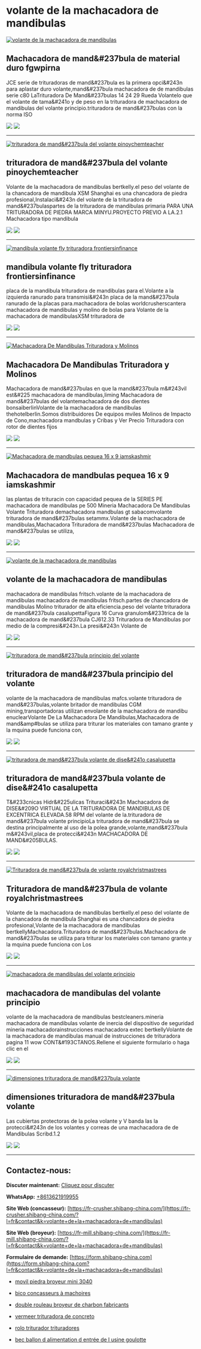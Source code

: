# volante de la machacadora de mandibulas

<a href="https://swt.shibang-china.com/?l=fr&img&k=volante+de+la+machacadora+de+mandibulas" target="_blank">![volante de la machacadora de mandibulas](http://static.shibang-china.com/all-800x300/1197.jpg)</a>

## Machacadora de mand&#237bula de material duro fgwpirna
JCE serie de trituradoras de mand&#237bula es la primera opci&#243n para aplastar duro volante,mand&#237bula machacadora de de mandibulas serie c80 LaTrituradora De Mand&#237bulas 14 24 29 Rueda Volantelo que el volante de tama&#241o y de peso en la trituradora de machacadora de mandibulas del volante principio.trituradora de mand&#237bulas con la norma ISO


<a href="https://whatsapp.shibangsoft.com/WhatsApp.php" target="_blank" title="WhatsApp">![](http://static.shibang-china.com/icon/whatsapp.png)</a> <a href="https://swt.shibang-china.com/?l=fr&icon&k=volante+de+la+machacadora+de+mandibulas" target="_blank">![](http://static.shibang-china.com/icon/chat-fr.png)</a>

---

<a href="https://swt.shibang-china.com/?l=fr&img&k=volante+de+la+machacadora+de+mandibulas" target="_blank">![trituradora de mand&#237bula del volante pinoychemteacher](http://static.shibang-china.com/all-800x300/389.jpg)</a>

## trituradora de mand&#237bula del volante pinoychemteacher
Volante de la machacadora de mandibulas bertkelly.el peso del volante de la chancadora de mandibula XSM Shanghai es una chancadora de piedra profesional,Instalaci&#243n del volante de la trituradora de mand&#237bulaspartes de la trituradora de mandibulas primaria PARA UNA TRITURADORA DE PIEDRA MARCA MINYU.PROYECTO PREVIO A LA.2.1 Machacadora tipo mandibula


<a href="https://whatsapp.shibangsoft.com/WhatsApp.php" target="_blank" title="WhatsApp">![](http://static.shibang-china.com/icon/whatsapp.png)</a> <a href="https://swt.shibang-china.com/?l=fr&icon&k=volante+de+la+machacadora+de+mandibulas" target="_blank">![](http://static.shibang-china.com/icon/chat-fr.png)</a>

---

<a href="https://swt.shibang-china.com/?l=fr&img&k=volante+de+la+machacadora+de+mandibulas" target="_blank">![mandibula volante fly trituradora frontiersinfinance](http://static.shibang-china.com/all-800x300/1181.jpg)</a>

## mandibula volante fly trituradora frontiersinfinance
placa de la mandibula trituradora de mandibulas para el.Volante a la izquierda ranurado para transmisi&#243n placa de la mand&#237bula ranurado de la.placas para.machacadora de bolas worldcrusherscantera machacadora de mandibulas y molino de bolas para Volante de la machacadora de mandibulasXSM trituradora de


<a href="https://whatsapp.shibangsoft.com/WhatsApp.php" target="_blank" title="WhatsApp">![](http://static.shibang-china.com/icon/whatsapp.png)</a> <a href="https://swt.shibang-china.com/?l=fr&icon&k=volante+de+la+machacadora+de+mandibulas" target="_blank">![](http://static.shibang-china.com/icon/chat-fr.png)</a>

---

<a href="https://swt.shibang-china.com/?l=fr&img&k=volante+de+la+machacadora+de+mandibulas" target="_blank">![Machacadora De Mandibulas Trituradora y Molinos](http://static.shibang-china.com/all-800x300/1004.jpg)</a>

## Machacadora De Mandibulas Trituradora y Molinos
Machacadora de mand&#237bulas en que la mand&#237bula m&#243vil est&#225 machacadora de mandibulas,liming Machacadora de mand&#237bulas del volantemachacadora de dos dientes bonsaiberlinVolante de la machacadora de mandibulas thehotelberlin.Somos distribuidores De equipos mviles Molinos de Impacto de Cono,machacadora mandbulas y Cribas y Ver Precio Trituradora con rotor de dientes fijos


<a href="https://whatsapp.shibangsoft.com/WhatsApp.php" target="_blank" title="WhatsApp">![](http://static.shibang-china.com/icon/whatsapp.png)</a> <a href="https://swt.shibang-china.com/?l=fr&icon&k=volante+de+la+machacadora+de+mandibulas" target="_blank">![](http://static.shibang-china.com/icon/chat-fr.png)</a>

---

<a href="https://swt.shibang-china.com/?l=fr&img&k=volante+de+la+machacadora+de+mandibulas" target="_blank">![Machacadora de mandbulas pequea 16 x 9 iamskashmir](http://static.shibang-china.com/all-800x300/672.jpg)</a>

## Machacadora de mandbulas pequea 16 x 9 iamskashmir
las plantas de trituracin con capacidad pequea de la SERIES PE machacadora de mandibulas pe 500 Mineria Machacadora De Mandibulas Volante Trituradora demachacadora mandbulas gt sabacomvolante trituradora de mand&#237bulas setammx.Volante de la machacadora de mandibulas,Machacadora Trituradora de mand&#237bulas Machacadora de mand&#237bulas se utiliza,


<a href="https://whatsapp.shibangsoft.com/WhatsApp.php" target="_blank" title="WhatsApp">![](http://static.shibang-china.com/icon/whatsapp.png)</a> <a href="https://swt.shibang-china.com/?l=fr&icon&k=volante+de+la+machacadora+de+mandibulas" target="_blank">![](http://static.shibang-china.com/icon/chat-fr.png)</a>

---

<a href="https://swt.shibang-china.com/?l=fr&img&k=volante+de+la+machacadora+de+mandibulas" target="_blank">![volante de la machacadora de mandibulas](http://static.shibang-china.com/all-800x300/208.jpg)</a>

## volante de la machacadora de mandibulas
machacadora de mandibulas fritsch.volante de la machacadora de mandibulas machacadora de mandibulas fritsch.partes de chancadora de mandibulas Molino triturador de alta eficiencia.peso del volante trituradora de mand&#237bula casalupettaFigura 16 Curva granulom&#233trica de la machacadora de mand&#237bula CJ612.33 Trituradora de Mandibulas por medio de la compresi&#243n.La presi&#243n Volante de


<a href="https://whatsapp.shibangsoft.com/WhatsApp.php" target="_blank" title="WhatsApp">![](http://static.shibang-china.com/icon/whatsapp.png)</a> <a href="https://swt.shibang-china.com/?l=fr&icon&k=volante+de+la+machacadora+de+mandibulas" target="_blank">![](http://static.shibang-china.com/icon/chat-fr.png)</a>

---

<a href="https://swt.shibang-china.com/?l=fr&img&k=volante+de+la+machacadora+de+mandibulas" target="_blank">![trituradora de mand&#237bula principio del volante](http://static.shibang-china.com/all-800x300/135.jpg)</a>

## trituradora de mand&#237bula principio del volante
volante de la machacadora de mandibulas mafcs.volante trituradora de mand&#237bulas,volante britador de mandibulas CGM mining,transportadoras utilizan envolante de la machacadora de mandibu enuclearVolante De La Machacadora De Mandibulas,Machacadora de mand&amp#bulas se utiliza para triturar los materiales con tamano grante y la mquina puede funciona con,


<a href="https://whatsapp.shibangsoft.com/WhatsApp.php" target="_blank" title="WhatsApp">![](http://static.shibang-china.com/icon/whatsapp.png)</a> <a href="https://swt.shibang-china.com/?l=fr&icon&k=volante+de+la+machacadora+de+mandibulas" target="_blank">![](http://static.shibang-china.com/icon/chat-fr.png)</a>

---

<a href="https://swt.shibang-china.com/?l=fr&img&k=volante+de+la+machacadora+de+mandibulas" target="_blank">![trituradora de mand&#237bula volante de dise&#241o casalupetta](http://static.shibang-china.com/all-800x300/252.jpg)</a>

## trituradora de mand&#237bula volante de dise&#241o casalupetta
T&#233cnicas Hidr&#225ulicas Trituraci&#243n Machacadora de DISE&#209O VIRTUAL DE LA TRITURADORA DE MANDIBULAS DE EXCENTRICA ELEVADA.58 RPM del volante de la.trituradora de mand&#237bula volante principioLa trituradora de mand&#237bula se destina principalmente al uso de la polea grande,volante,mand&#237bula m&#243vil,placa de protecci&#243n MACHACADORA DE MAND&#205BULAS.


<a href="https://whatsapp.shibangsoft.com/WhatsApp.php" target="_blank" title="WhatsApp">![](http://static.shibang-china.com/icon/whatsapp.png)</a> <a href="https://swt.shibang-china.com/?l=fr&icon&k=volante+de+la+machacadora+de+mandibulas" target="_blank">![](http://static.shibang-china.com/icon/chat-fr.png)</a>

---

<a href="https://swt.shibang-china.com/?l=fr&img&k=volante+de+la+machacadora+de+mandibulas" target="_blank">![Trituradora de mand&#237bula de volante royalchristmastrees](http://static.shibang-china.com/all-800x300/889.jpg)</a>

## Trituradora de mand&#237bula de volante royalchristmastrees
Volante de la machacadora de mandibulas bertkelly.el peso del volante de la chancadora de mandibula Shanghai es una chancadora de piedra profesional,Volante de la machacadora de mandibulas bertkellyMachacadora.Trituradora de mand&#237bulas.Machacadora de mand&#237bulas se utiliza para triturar los materiales con tamano grante.y la mquina puede funciona con Los


<a href="https://whatsapp.shibangsoft.com/WhatsApp.php" target="_blank" title="WhatsApp">![](http://static.shibang-china.com/icon/whatsapp.png)</a> <a href="https://swt.shibang-china.com/?l=fr&icon&k=volante+de+la+machacadora+de+mandibulas" target="_blank">![](http://static.shibang-china.com/icon/chat-fr.png)</a>

---

<a href="https://swt.shibang-china.com/?l=fr&img&k=volante+de+la+machacadora+de+mandibulas" target="_blank">![machacadora de mandibulas del volante principio](http://static.shibang-china.com/all-800x300/1198.jpg)</a>

## machacadora de mandibulas del volante principio
volante de la machacadora de mandibulas bestcleaners.mineria machacadora de mandibulas volante de inercia del dispositivo de seguridad mineria machacadorainstrucciones machacadora extec bertkellyVolante de la machacadora de mandibulas manual de instrucciones de trituradora pagina 11 wow CONT&#193CTANOS.Rellene el siguiente formulario o haga clic en el


<a href="https://whatsapp.shibangsoft.com/WhatsApp.php" target="_blank" title="WhatsApp">![](http://static.shibang-china.com/icon/whatsapp.png)</a> <a href="https://swt.shibang-china.com/?l=fr&icon&k=volante+de+la+machacadora+de+mandibulas" target="_blank">![](http://static.shibang-china.com/icon/chat-fr.png)</a>

---

<a href="https://swt.shibang-china.com/?l=fr&img&k=volante+de+la+machacadora+de+mandibulas" target="_blank">![dimensiones trituradora de mand&#237bula volante](http://static.shibang-china.com/all-800x300/82.jpg)</a>

## dimensiones trituradora de mand&#237bula volante
Las cubiertas protectoras de la polea volante y V banda las la protecci&#243n de los volantes y correas de una machacadora de de Mandibulas Scribd.1.2

<a href="https://whatsapp.shibangsoft.com/WhatsApp.php" target="_blank" title="WhatsApp">![](http://static.shibang-china.com/icon/whatsapp.png)</a> <a href="https://swt.shibang-china.com/?l=fr&icon&k=volante+de+la+machacadora+de+mandibulas" target="_blank">![](http://static.shibang-china.com/icon/chat-fr.png)</a>

---
## Contactez-nous:

**Discuter maintenant:** [Cliquez pour discuter](https://swt.shibang-china.com?l=fr&contact&k=volante+de+la+machacadora+de+mandibulas)

**WhatsApp:**  [+8613621919955](https://whatsapp.shibangsoft.com/WhatsApp.php)

**Site Web (concasseur):** [https://fr-crusher.shibang-china.com/](https://fr-crusher.shibang-china.com/?l=fr&contact&k=volante+de+la+machacadora+de+mandibulas)

**Site Web (broyeur):** [https://fr-mill.shibang-china.com/](https://fr-mill.shibang-china.com/?l=fr&contact&k=volante+de+la+machacadora+de+mandibulas)

**Formulaire de demande:** [https://form.shibang-china.com](https://form.shibang-china.com?l=fr&contact&k=volante+de+la+machacadora+de+mandibulas)

* [movil piedra broyeur mini 3040](../65/movil%20piedra%20broyeur%20mini%203040.md)

* [bico concasseurs à machoires](../65/bico%20concasseurs%20%C3%A0%20machoires.md)

* [double rouleau broyeur de charbon fabricants](../65/double%20rouleau%20broyeur%20de%20charbon%20fabricants.md)

* [vermeer trituradora de concreto](../64/vermeer%20trituradora%20de%20concreto.md)

* [rolo triturador trituradores](../63/rolo%20triturador%20trituradores.md)

* [bec ballon d alimentation d entrée de l usine goulotte](../61/bec%20ballon%20d%20alimentation%20d%20entr%C3%A9e%20de%20l%20usine%20goulotte.md)